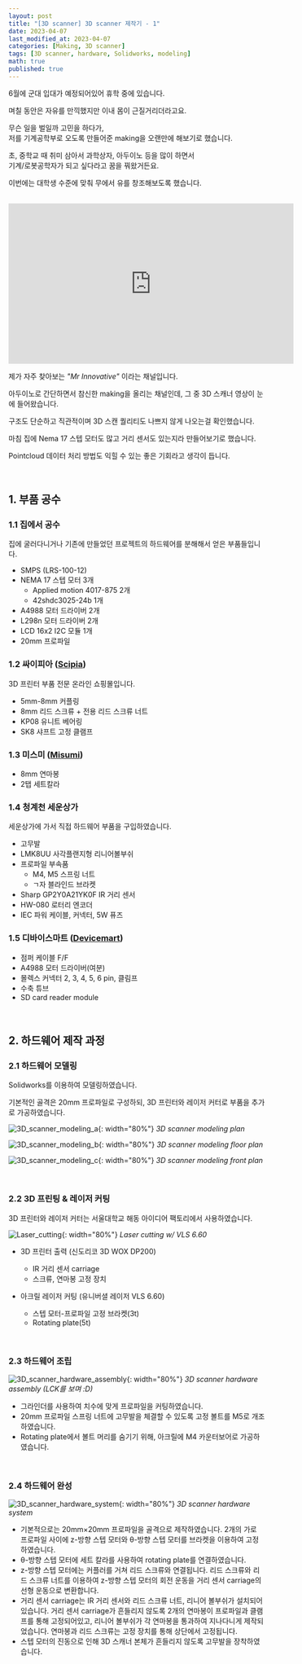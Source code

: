 ```yaml
---
layout: post
title: "[3D scanner] 3D scanner 제작기 - 1"
date: 2023-04-07
last_modified_at: 2023-04-07
categories: [Making, 3D scanner]
tags: [3D scanner, hardware, Solidworks, modeling]
math: true
published: true
---
```


6월에 군대 입대가 예정되어있어 휴학 중에 있습니다.  

며칠 동안은 자유를 만끽했지만 이내 몸이 근질거리더라고요.  

무슨 일을 벌일까 고민을 하다가,   
저를 기계공학부로 오도록 만들어준 making을 오랜만에 해보기로 했습니다.  

초, 중학교 때 취미 삼아서 과학상자, 아두이노 등을 많이 하면서  
기계/로봇공학자가 되고 싶다라고 꿈을 꿔왔거든요.  

이번에는 대학생 수준에 맞춰 무에서 유를 창조해보도록 했습니다.  

<br>

<iframe width="560" height="315" src="https://www.youtube.com/embed/diuOMDRtIMI" title="YouTube video player" frameborder="0" allow="accelerometer; autoplay; clipboard-write; encrypted-media; gyroscope; picture-in-picture; web-share" allowfullscreen></iframe>

<br>

제가 자주 찾아보는 _"Mr Innovative"_ 이라는 채널입니다.

아두이노로 간단하면서 참신한 making을 올리는 채널인데,
그 중 3D 스캐너 영상이 눈에 들어왔습니다.

구조도 단순하고 직관적이며 3D 스캔 퀄리티도 나쁘지 않게 나오는걸 확인했습니다.  

마침 집에 Nema 17 스텝 모터도 많고 거리 센서도 있는지라 만들어보기로 했습니다.  

Pointcloud 데이터 처리 방법도 익힐 수 있는 좋은 기회라고 생각이 듭니다.

<br>

## 1. 부품 공수

### 1.1 집에서 공수

집에 굴러다니거나 기존에 만들었던 프로젝트의 하드웨어를 분해해서 얻은 부품들입니다.

-  SMPS (LRS-100-12)
-  NEMA 17 스텝 모터 3개
    - Applied motion 4017-875 2개
    - 42shdc3025-24b 1개
-  A4988 모터 드라이버 2개
-  L298n 모터 드라이버 2개
-  LCD 16x2 I2C 모듈 1개
-  20mm 프로파일

### 1.2 싸이피아 ([Scipia](http://scipia.com/))

3D 프린터 부품 전문 온라인 쇼핑몰입니다.

-  5mm-8mm 커플링
-  8mm 리드 스크류 + 전용 리드 스크류 너트
-  KP08 유니트 베어링
-  SK8 샤프트 고정 클램프

### 1.3 미스미 ([Misumi](https://kr.misumi-ec.com/))

-  8mm 연마봉
-  2탭 세트칼라

### 1.4 청계천 세운상가

세운상가에 가서 직접 하드웨어 부품을 구입하였습니다. 

-  고무발
-  LMK8UU 사각플랜지형 리니어볼부쉬
-  프로파일 부속품
    - M4, M5 스프링 너트
    - ㄱ자 블라인드 브라켓
-  Sharp GP2Y0A21YK0F IR 거리 센서
-  HW-080 로터리 엔코더
-  IEC 파워 케이블, 커넥터, 5W 퓨즈

### 1.5 디바이스마트 ([Devicemart](https://www.devicemart.co.kr/main/index))

-  점퍼 케이블 F/F
-  A4988 모터 드라이버(여분)
-  몰렉스 커넥터 2, 3, 4, 5, 6 pin, 클림프
-  수축 튜브
-  SD card reader module

<br>

## 2. 하드웨어 제작 과정

### 2.1 하드웨어 모델링

Solidworks를 이용하여 모델링하였습니다. 

기본적인 골격은 20mm 프로파일로 구성하되, 3D 프린터와 레이저 커터로 부품을 추가로 가공하였습니다. 

![3D_scanner_modeling_a](/assets/img/3D_scanner/Fig_13_a.jpg){: width="80%"}
_3D scanner modeling plan_

![3D_scanner_modeling_b](/assets/img/3D_scanner/Fig_13_b.jpg){: width="80%"}
_3D scanner modeling floor plan_

![3D_scanner_modeling_c](/assets/img/3D_scanner/Fig_13_c.jpg){: width="80%"}
_3D scanner modeling front plan_

<br>

### 2.2 3D 프린팅 & 레이저 커팅

3D 프린터와 레이저 커터는 서울대학교 해동 아이디어 팩토리에서 사용하였습니다.

![Laser_cutting](/assets/img/3D_scanner/laser_cutting.jpg){: width="80%"}
_Laser cutting w/ VLS 6.60_

- 3D 프린터 출력 (신도리코 3D WOX DP200)
    - IR 거리 센서 carriage
    - 스크류, 연마봉 고정 장치

- 아크릴 레이저 커팅 (유니버셜 레이저 VLS 6.60)
    - 스텝 모터-프로파일 고정 브라켓(3t)
    - Rotating plate(5t)

<br>

### 2.3 하드웨어 조립

![3D_scanner_hardware_assembly](/assets/img/3D_scanner/Fig_14.jpg){: width="80%"}
_3D scanner hardware assembly (LCK를 보며 :D)_

-  그라인더를 사용하여 치수에 맞게 프로파일을 커팅하였습니다.
-  20mm 프로파일 스프링 너트에 고무발을 체결할 수 있도록 고정 볼트를 M5로 개조하였습니다.
-  Rotating plate에서 볼트 머리를 숨기기 위해, 아크릴에 M4 카운터보어로 가공하였습니다.

<br>

### 2.4 하드웨어 완성

![3D_scanner_hardware_system](/assets/img/3D_scanner/Fig_4.png){: width="80%"}
_3D scanner hardware system_

- 기본적으로는 20mm×20mm 프로파일을 골격으로 제작하였습니다. 2개의 가로 프로파일 사이에 z-방향 스텝 모터와 θ-방향 스텝 모터를 브라켓을 이용하여 고정하였습니다.
- θ-방향 스텝 모터에 세트 칼라를 사용하여 rotating plate를 연결하였습니다. 
- z-방향 스텝 모터에는 커플러를 거쳐 리드 스크류와 연결됩니다. 리드 스크류와 리드 스크류 너트를 이용하여 z-방향 스텝 모터의 회전 운동을 거리 센서 carriage의 선형 운동으로 변환합니다. 
- 거리 센서 carriage는 IR 거리 센서와 리드 스크류 너트, 리니어 볼부쉬가 설치되어 있습니다. 거리 센서 carriage가 흔들리지 않도록 2개의 연마봉이 프로파일과 클램프를 통해 고정되어있고, 리니어 볼부쉬가 각 연마봉을 통과하여 지나다니게 제작되었습니다. 연마봉과 리드 스크류는 고정 장치를 통해 상단에서 고정됩니다.
- 스텝 모터의 진동으로 인해 3D 스캐너 본체가 흔들리지 않도록 고무발을 장착하였습니다.